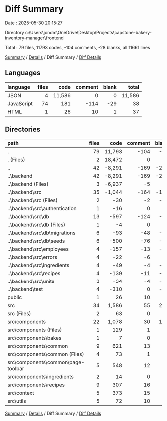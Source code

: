 # Diff Summary

Date : 2025-05-30 20:15:27

Directory c:\\Users\\jondm\\OneDrive\\Desktop\\Projects\\capstone-bakery-inventory-manager\\frontend

Total : 79 files,  11793 codes, -104 comments, -28 blanks, all 11661 lines

[Summary](results.md) / [Details](details.md) / Diff Summary / [Diff Details](diff-details.md)

## Languages
| language | files | code | comment | blank | total |
| :--- | ---: | ---: | ---: | ---: | ---: |
| JSON | 4 | 11,586 | 0 | 0 | 11,586 |
| JavaScript | 74 | 181 | -114 | -29 | 38 |
| HTML | 1 | 26 | 10 | 1 | 37 |

## Directories
| path | files | code | comment | blank | total |
| :--- | ---: | ---: | ---: | ---: | ---: |
| . | 79 | 11,793 | -104 | -28 | 11,661 |
| . (Files) | 2 | 18,472 | 0 | 2 | 18,474 |
| .. | 42 | -8,291 | -169 | -238 | -8,698 |
| ..\\backend | 42 | -8,291 | -169 | -238 | -8,698 |
| ..\\backend (Files) | 3 | -6,937 | -5 | -6 | -6,948 |
| ..\\backend\\src | 35 | -1,044 | -164 | -182 | -1,390 |
| ..\\backend\\src (Files) | 2 | -30 | -2 | -16 | -48 |
| ..\\backend\\src\\authentication | 1 | -16 | 0 | -5 | -21 |
| ..\\backend\\src\\db | 13 | -597 | -124 | -56 | -777 |
| ..\\backend\\src\\db (Files) | 1 | -4 | 0 | -2 | -6 |
| ..\\backend\\src\\db\\migrations | 6 | -93 | -48 | -12 | -153 |
| ..\\backend\\src\\db\\seeds | 6 | -500 | -76 | -42 | -618 |
| ..\\backend\\src\\employees | 4 | -157 | -13 | -38 | -208 |
| ..\\backend\\src\\errors | 4 | -22 | -6 | -6 | -34 |
| ..\\backend\\src\\ingredients | 4 | -49 | -4 | -17 | -70 |
| ..\\backend\\src\\recipes | 4 | -139 | -11 | -30 | -180 |
| ..\\backend\\src\\units | 3 | -34 | -4 | -14 | -52 |
| ..\\backend\\test | 4 | -310 | 0 | -50 | -360 |
| public | 1 | 26 | 10 | 1 | 37 |
| src | 34 | 1,586 | 55 | 207 | 1,848 |
| src (Files) | 2 | 63 | 0 | 7 | 70 |
| src\\components | 22 | 1,078 | 30 | 104 | 1,212 |
| src\\components (Files) | 1 | 129 | 1 | 4 | 134 |
| src\\components\\bakes | 1 | 7 | 0 | 0 | 7 |
| src\\components\\common | 9 | 621 | 13 | 61 | 695 |
| src\\components\\common (Files) | 4 | 73 | 1 | 12 | 86 |
| src\\components\\common\\page-toolbar | 5 | 548 | 12 | 49 | 609 |
| src\\components\\ingredients | 2 | 14 | 0 | 0 | 14 |
| src\\components\\recipes | 9 | 307 | 16 | 39 | 362 |
| src\\context | 5 | 373 | 15 | 76 | 464 |
| src\\utils | 5 | 72 | 10 | 20 | 102 |

[Summary](results.md) / [Details](details.md) / Diff Summary / [Diff Details](diff-details.md)